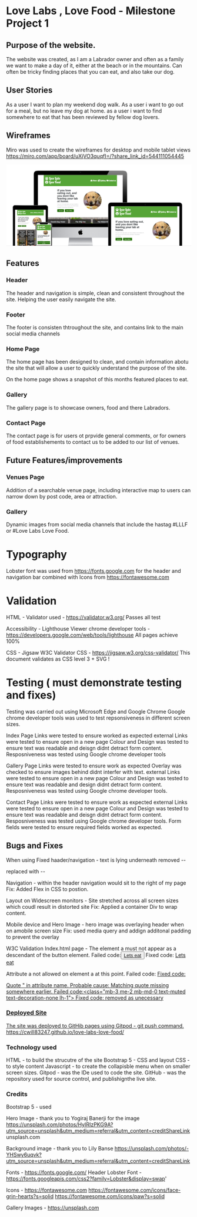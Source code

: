 # Love Labs , Love Food - Milestone Project 1

## Purpose of the website.

The website was created, as I am a Labrador owner and often as a family we want to make a day of it, either at the beach or in the mountains. Can often be tricky finding places that you can eat, and also take our dog.

## User Stories

As a user I want to plan my weekend dog walk.
As a user i want to go out for a meal, but no leave my dog at home.
as a user i want to find somewhere to eat that has been reviewed by fellow dog lovers. 

## Wireframes
Miro was used to create the wireframes for desktop and mobile tablet views
https://miro.com/app/board/uXjVO3quqfI=/?share_link_id=544111054445

![Love Labs screen mockups](https://github.com/cwill83247/love-labs-love-food/blob/main/assets/images/lovelabs_mockup.PNG)

## Features

### Header
The header and navigation is simple, clean and consistent throughout the site. Helping the user easily navigate the site.

### Footer
The footer is consisten thtroughout the site, and contains link to the main social media channels

### Home Page
The home page has been designed to clean, and contain information abotu the site that will allow a user to quickly understand the purpose of the site.

On the home page shows a snapshot of this months featured places to eat.

### Gallery
The gallery page is to showcase owners, food and there Labradors.

### Contact Page
The contact page is for users ot prpvide general comments, or for owners of food establishements to contact us to be added to our list of venues.

## Future Features/improvements

### Venues Page
Addition of a searchable venue page, including interactive map to users can narrow down by post code, area or attraction.

### Gallery
Dynamic images from social media channels that include the hastag #LLLF or #Love Labs Love Food.

# Typography 
Lobster font was used from https://fonts.google.com 
for the header and navigation bar combined with Icons from https://fontawesome.com

# Validation
HTML - Validator used - https://validator.w3.org/
Passes all test

Accessibility - Lighthouse Viewer chrome developer tools - https://developers.google.com/web/tools/lighthouse
All pages achieve 100%

CSS - Jigsaw W3C Validator CSS - https://jigsaw.w3.org/css-validator/
This document validates as CSS level 3 + SVG !
 
 # Testing ( must demonstrate testing and fixes)
 Testing was carried out using Microsoft Edge and Google Chrome
 Google chrome developer tools was used to test repsonsiveness in different screen sizes.
 
 Index Page
 Links were tested to ensure worked as expected
 external Links were tested to ensure open in a new page
 Colour and Design was tested to ensure text was readable and deisgn didnt detract form content.
 Resposniveness was tested using Google chrome developer tools

 Gallery Page
 Links were tested to ensure work as expected
 Overlay was checked to ensure images behind didnt interfer with text.
 external Links were tested to ensure open in a new page
 Colour and Design was tested to ensure text was readable and design didnt detract form content.
 Resposniveness was tested using Google chrome developer tools.

 Contact Page
 Links were tested to ensure work as expected
 external Links were tested to ensure open in a new page
 Colour and Design was tested to ensure text was readable and deisgn didnt detract form content.
 Resposniveness was tested using Google chrome developer tools.
 Form fields were tested to ensure required fields worked as expected.

## Bugs and Fixes
When using Fixed haader/navigation - text is lying underneath
removed -- <nav class="navbar navbar-expand-md navbar-dark fixed-top bg-dark">
replaced with -- <nav class="navbar navbar-expand-md navbar-dark bg-dark">

Navigation - within the header navigation would sit to the right of my page
Fix: Added Flex in CSS to postion.

Layout on Widescreen monitors - Site stretched across all screen sizes which coudl result in distorted site
Fix: Applied a container Div to wrap content.

Mobile device and Hero Image - hero image was overlaying header when on amobile screen size
Fix: used media query and addign additonal padding to prevent the overlay

W3C Validation
Index.html page - The element a must not appear as a descendant of the button element.
Failed code:<button type="button" class="btn btn-primary btn-lg px-4 me-md-2"><a href="#dog-friendly-venues">Lets eat</a></button>
Fixed code: <a href="#dog-friendly-venues" class="btn btn-primary btn-lg px-4 me-md-2">Lets eat</a>

Attribute a not allowed on element a at this point.
Failed code: <a href="https://www.facebook.com/TheWatermillOgmore/" a target="_blank">
Fixed code: <a href="https://www.facebook.com/TheWatermillOgmore/" target="_blank">

Quote " in attribute name. Probable cause: Matching quote missing somewhere earlier.
Failed code:<class="mb-3 me-2 mb-md-0 text-muted text-decoration-none lh-1">
Fixed code: removed as unecessary

# Deployed Site
The site was deployed to GitHib pages using Gitpod - git push command.
https://cwill83247.github.io/love-labs-love-food/

# Technology used

HTML - to build the strucutre of the site
Bootstrap 5 - CSS and layout
CSS - to style content
Javascript - to create the collapisble menu when on smaller screen sizes.
Gitpod - was the IDe used to code the site.
GitHub - was the repository used for source control, and publishignthe live site.

# Credits

Bootstrap 5 - used <link href="https://cdn.jsdelivr.net/npm/bootstrap@5.1.3/dist/css/bootstrap.min.css" rel="stylesheet" integrity="sha384-1BmE4kWBq78iYhFldvKuhfTAU6auU8tT94WrHftjDbrCEXSU1oBoqyl2QvZ6jIW3" crossorigin="anonymous">

Hero Image - thank you to Yogiraj Banerji for the image https://unsplash.com/photos/HyIRIzPKG9A?utm_source=unsplash&utm_medium=referral&utm_content=creditShareLink
unsplash.com

Background image - thank you to Lily Banse https://unsplash.com/photos/-YHSwy6uqvk?utm_source=unsplash&utm_medium=referral&utm_content=creditShareLink

Fonts - https://fonts.google.com/
Header Lobster Font -  https://fonts.googleapis.com/css2?family=Lobster&display=swap'

Icons - https://fontawesome.com
https://fontawesome.com/icons/face-grin-hearts?s=solid
https://fontawesome.com/icons/paw?s=solid

Gallery Images - https://unsplash.com
